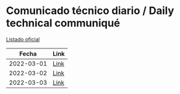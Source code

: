# Comunicado técnico diario / Daily technical communiqué

[Listado oficial](https://www.gob.mx/salud/documentos/coronavirus-covid19-comunicados-tecnicos-diarios-marzo-2022)

| Fecha               | Link        |
| ------------------- | ----------  |
| 2022-03-01 | [Link](https://www.gob.mx/salud/prensa/comunicado-tecnico-diario-covid-19-295687) |
| 2022-03-02 | [Link](https://www.gob.mx/salud/prensa/comunicado-tecnico-diario-covid-19-295827) |
| 2022-03-03 | [Link](https://www.gob.mx/salud/prensa/comunicado-tecnico-diario-covid-19-295833) |
